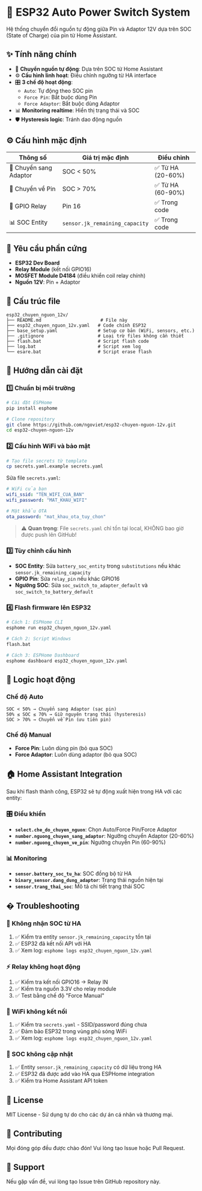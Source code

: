 # 🔋 ESP32 Auto Power Switch System

Hệ thống chuyển đổi nguồn tự động giữa Pin và Adaptor 12V dựa trên SOC (State of Charge) của pin từ Home Assistant.

## ✨ Tính năng chính

- 🔄 **Chuyển nguồn tự động**: Dựa trên SOC từ Home Assistant
- ⚙️ **Cấu hình linh hoạt**: Điều chỉnh ngưỡng từ HA interface
- 🎛️ **3 chế độ hoạt động**:
  - `Auto`: Tự động theo SOC pin
  - `Force Pin`: Bắt buộc dùng Pin
  - `Force Adaptor`: Bắt buộc dùng Adaptor  
- 📊 **Monitoring realtime**: Hiển thị trạng thái và SOC
- 🛡️ **Hysteresis logic**: Tránh dao động nguồn

## ⚙️ Cấu hình mặc định

| Thông số | Giá trị mặc định | Điều chỉnh |
|----------|------------------|------------|
| 🔌 Chuyển sang Adaptor | SOC < 50% | ✅ Từ HA (20-60%) |
| 🔋 Chuyển về Pin | SOC > 70% | ✅ Từ HA (60-90%) |
| 📡 GPIO Relay | Pin 16 | ✅ Trong code |
| 📊 SOC Entity | `sensor.jk_remaining_capacity` | ✅ Trong code |

## 📡 Yêu cầu phần cứng

- **ESP32 Dev Board**
- **Relay Module** (kết nối GPIO16)
- **MOSFET Module D4184** (điều khiển coil relay chính)
- **Nguồn 12V**: Pin + Adaptor

## 📁 Cấu trúc file

```
esp32_chuyen_nguon_12v/
├── README.md                      # File này
├── esp32_chuyen_nguon_12v.yaml   # Code chính ESP32
├── base_setup.yaml               # Setup cơ bản (WiFi, sensors, etc.)
├── .gitignore                    # Loại trừ files không cần thiết
├── flash.bat                     # Script flash code
├── log.bat                       # Script xem log
└── esare.bat                     # Script erase flash
```

## 🚀 Hướng dẫn cài đặt

### 1️⃣ Chuẩn bị môi trường
```bash
# Cài đặt ESPHome
pip install esphome

# Clone repository
git clone https://github.com/ngoviet/esp32-chuyen-nguon-12v.git
cd esp32-chuyen-nguon-12v
```

### 2️⃣ Cấu hình WiFi và bảo mật
```bash
# Tạo file secrets từ template
cp secrets.yaml.example secrets.yaml
```

Sửa file `secrets.yaml`:
```yaml
# WiFi của bạn
wifi_ssid: "TEN_WIFI_CUA_BAN"
wifi_password: "MAT_KHAU_WIFI"

# Mật khẩu OTA
ota_password: "mat_khau_ota_tuy_chon"
```

> ⚠️ **Quan trọng**: File `secrets.yaml` chỉ tồn tại local, KHÔNG bao giờ được push lên GitHub!

### 3️⃣ Tùy chỉnh cấu hình
- **SOC Entity**: Sửa `battery_soc_entity` trong `substitutions` nếu khác `sensor.jk_remaining_capacity`
- **GPIO Pin**: Sửa `relay_pin` nếu khác GPIO16
- **Ngưỡng SOC**: Sửa `soc_switch_to_adapter_default` và `soc_switch_to_battery_default`

### 4️⃣ Flash firmware lên ESP32
```bash
# Cách 1: ESPHome CLI
esphome run esp32_chuyen_nguon_12v.yaml

# Cách 2: Script Windows
flash.bat

# Cách 3: ESPHome Dashboard
esphome dashboard esp32_chuyen_nguon_12v.yaml
```

## 🔄 Logic hoạt động

### Chế độ Auto
```
SOC < 50% → Chuyển sang Adaptor (sạc pin)
50% ≤ SOC ≤ 70% → Giữ nguyên trạng thái (hysteresis)
SOC > 70% → Chuyển về Pin (ưu tiên pin)
```

### Chế độ Manual
- **Force Pin**: Luôn dùng pin (bỏ qua SOC)
- **Force Adaptor**: Luôn dùng adaptor (bỏ qua SOC)

## 🏠 Home Assistant Integration

Sau khi flash thành công, ESP32 sẽ tự động xuất hiện trong HA với các entity:

### 🎛️ Điều khiển
- **`select.che_do_chuyen_nguon`**: Chọn Auto/Force Pin/Force Adaptor
- **`number.nguong_chuyen_sang_adaptor`**: Ngưỡng chuyển Adaptor (20-60%)  
- **`number.nguong_chuyen_ve_pin`**: Ngưỡng chuyển Pin (60-90%)

### 📊 Monitoring  
- **`sensor.battery_soc_tu_ha`**: SOC đồng bộ từ HA
- **`binary_sensor.dang_dung_adaptor`**: Trạng thái nguồn hiện tại
- **`sensor.trang_thai_soc`**: Mô tả chi tiết trạng thái SOC

## � Troubleshooting

### 🚫 Không nhận SOC từ HA
1. ✅ Kiểm tra entity `sensor.jk_remaining_capacity` tồn tại
2. ✅ ESP32 đã kết nối API với HA  
3. ✅ Xem log: `esphome logs esp32_chuyen_nguon_12v.yaml`

### ⚡ Relay không hoạt động
1. ✅ Kiểm tra kết nối GPIO16 → Relay IN
2. ✅ Kiểm tra nguồn 3.3V cho relay module
3. ✅ Test bằng chế độ "Force Manual"

### 📡 WiFi không kết nối  
1. ✅ Kiểm tra `secrets.yaml` - SSID/password đúng chưa
2. ✅ Đảm bảo ESP32 trong vùng phủ sóng WiFi
3. ✅ Xem log: `esphome logs esp32_chuyen_nguon_12v.yaml`

### 🔄 SOC không cập nhật
1. ✅ Entity `sensor.jk_remaining_capacity` có dữ liệu trong HA
2. ✅ ESP32 đã được add vào HA qua ESPHome integration  
3. ✅ Kiểm tra Home Assistant API token

## 📝 License

MIT License - Sử dụng tự do cho các dự án cá nhân và thương mại.

## 🤝 Contributing

Mọi đóng góp đều được chào đón! Vui lòng tạo Issue hoặc Pull Request.

## 📧 Support

Nếu gặp vấn đề, vui lòng tạo Issue trên GitHub repository này.